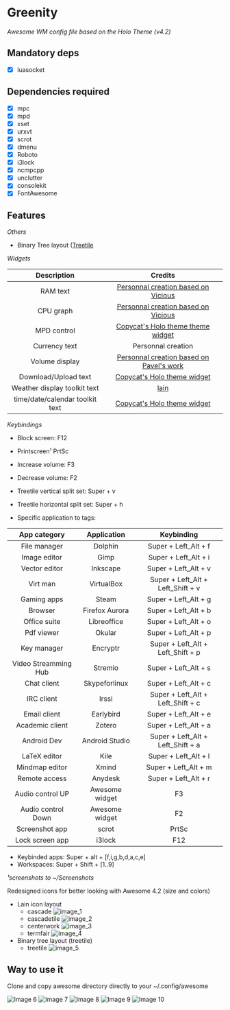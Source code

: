 # Greenity
_Awesome WM config file based on the Holo Theme (v4.2)_

## Mandatory deps
- [x] luasocket

## Dependencies required 
- [x] mpc
- [x] mpd
- [x] xset         
- [x] urxvt        
- [x] scrot        
- [x] dmenu        
- [x] Roboto       
- [x] i3lock
- [x] ncmpcpp
- [x] unclutter    
- [x] consolekit
- [x] FontAwesome  

## Features
_Others_
- Binary Tree layout ([Treetile](https://github.com/guotsuan/awesome-treetile)

_Widgets_

 | Description | Credits |
 | :---: | :---: |
 | RAM text                         | [Personnal creation based on Vicious](https://github.com/Mic92/vicious)                |
 | CPU graph                        | [Personnal creation based on Vicious](https://github.com/Mic92/vicious)                |
 | MPD control                      | [Copycat's Holo theme theme widget](https://github.com/lcpz/awesome-copycats)          |
 | Currency text                    | Personnal creation                                                                     |
 | Volume display                   | [Personnal creation based on Pavel's work](http://pavelmakhov.com/awesome-wm-widgets/) |
 | Download/Upload text             | [Copycat's Holo theme widget](https://github.com/lcpz/awesome-copycats)                |
 | Weather display toolkit text     | [lain](https://github.com/lcpz/lain/wiki)                                              |
 | time/date/calendar toolkit text  | [Copycat's Holo theme widget](https://github.com/lcpz/awesome-copycats)                |

_Keybindings_
- Block screen: F12
- Printscreen¹ PrtSc 
- Increase volume: F3 
- Decrease volume: F2 
- Treetile vertical split set: Super + v
- Treetile horizontal split set: Super + h

- Specific application to tags:

| App category         | Application    | Keybinding            |
| :-------------------:| :------------: | :--------------------: |
| File manager         |  Dolphin       | Super + Left_Alt + f  |
| Image editor         | Gimp           | Super + Left_Alt + i  |
| Vector editor        | Inkscape       | Super + Left_Alt + v  |
| Virt man             | VirtualBox     | Super + Left_Alt + Left_Shift + v |
| Gaming apps          | Steam          | Super + Left_Alt + g  |
| Browser              | Firefox Aurora | Super + Left_Alt + b  |
| Office suite         | Libreoffice    | Super + Left_Alt + o  |
| Pdf viewer           | Okular         | Super + Left_Alt + p  |
| Key manager          | Encryptr       | Super + Left_Alt + Left_Shift + p |
| Video Streamming Hub | Stremio        | Super + Left_Alt + s  |
| Chat client          | Skypeforlinux  | Super + Left_Alt + c  |
| IRC client           | Irssi          | Super + Left_Alt + Left_Shift + c |
| Email client         | Earlybird      | Super + Left_Alt + e  |
| Academic client      | Zotero         | Super + Left_Alt + a  |
| Android Dev          | Android Studio | Super + Left_Alt + Left_Shift + a |
| LaTeX editor         | Kile           | Super + Left_Alt + l  |
| Mindmap editor       | Xmind          | Super + Left_Alt + m  |
| Remote access        | Anydesk        | Super + Left_Alt + r  |
| Audio control UP     | Awesome widget | F3                    |
| Audio control Down   | Awesome widget | F2                    |
| Screenshot app       | scrot          | PrtSc                 |
| Lock screen app      | i3lock         | F12                   |

- Keybinded apps: Super + alt + [f,i,g,b,d,a,c,e]
- Workspaces: Super + Shift + [1..9]

_¹screenshots to ~/Screenshots_  

Redesigned icons for better looking with Awesome 4.2 (size and colors)
- Lain icon layout
  - cascade ![image_1](https://github.com/lambd0x/Funtoo-GreenInfinity/blob/master/awesome/lain/icons/layout/default/cascade.png)
  - cascadetile ![image_2](https://github.com/lambd0x/Funtoo-GreenInfinity/blob/master/awesome/lain/icons/layout/default/cascadetile.png)
  - centerwork ![image_3](https://github.com/lambd0x/Funtoo-GreenInfinity/blob/master/awesome/lain/icons/layout/default/centerwork.png)
  - termfair ![image_4](https://github.com/lambd0x/Funtoo-GreenInfinity/blob/master/awesome/lain/icons/layout/default/termfair.png)
- Binary tree layout (treetile)
  - treetile ![image_5](https://github.com/lambd0x/Funtoo-GreenInfinity/blob/master/awesome/treetile/treetile.png)

## Way to use it
Clone and copy awesome directory directly to your ~/.config/awesome  

![Image 6](https://raw.githubusercontent.com/lambd0x/Awesome-wm-Funtoo-GreenInfinity/master/screenshots_taken/img0.png)
![Image 7](https://raw.githubusercontent.com/lambd0x/Awesome-wm-Funtoo-GreenInfinity/master/screenshots_taken/img1.png)
![Image 8](https://raw.githubusercontent.com/lambd0x/Awesome-wm-Funtoo-GreenInfinity/master/screenshots_taken/img2.png)
![Image 9](https://raw.githubusercontent.com/lambd0x/Awesome-wm-Funtoo-GreenInfinity/master/screenshots_taken/img3.png)
![Image 10](https://raw.githubusercontent.com/lambd0x/Funtoo-GreenInfinity/8e1b0d809b0600a145e37c644e91527512b42c30/screenshots_taken/img4.png)







